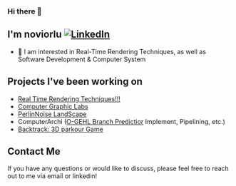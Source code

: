 ### Hi there 👋

## I'm noviorlu [![LinkedIn](https://img.shields.io/badge/LinkedIn-Profile-blue)](https://www.linkedin.com/in/yang-chen-noviorlu/)
- 🔭 I am interested in Real-Time Rendering Techniques, as well as Software Development & Computer System
##  Projects I've been working on
- [Real Time Rendering Techniques!!!](https://github.com/noviorlu/RealTimeRendering)
- [Computer Graphic Labs](https://github.com/noviorlu/Computer_Graphic_Labs)
- [PerlinNoise LandScape](https://github.com/noviorlu/PerlinNoise_LandScape)
- ComputerArchi ([O-GEHL Branch Predictior](https://ieeexplore.ieee.org/document/1431573) Implement, Pipelining, etc.)
- [Backtrack: 3D parkour Game](https://github.com/FinalProject-Team1-Backtrack/mainProject)

## Contact Me
If you have any questions or would like to discuss, please feel free to reach out to me via email or linkedin!

<!--
**noviorlu/noviorlu** is a ✨ _special_ ✨ repository because its `README.md` (this file) appears on your GitHub profile.

Here are some ideas to get you started:

- 🔭 I’m currently working on ...
- 🌱 I’m currently learning ...
- 👯 I’m looking to collaborate on ...
- 🤔 I’m looking for help with ...
- 💬 Ask me about ...
- 📫 How to reach me: ...
- 😄 Pronouns: ...
- ⚡ Fun fact: ...
-->
